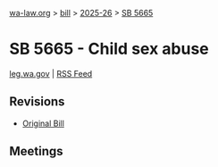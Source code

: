 [wa-law.org](/) > [bill](/bill/) > [2025-26](/bill/2025-26/) > [SB 5665](/bill/2025-26/sb/5665/)

# SB 5665 - Child sex abuse
[leg.wa.gov](https://app.leg.wa.gov/billsummary?BillNumber=5665&Year=2025&Initiative=false) | [RSS Feed](./rss.xml)

## Revisions
* [Original Bill](1/)

## Meetings